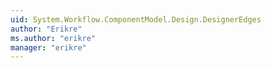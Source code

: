 ```yaml
---
uid: System.Workflow.ComponentModel.Design.DesignerEdges
author: "Erikre"
ms.author: "erikre"
manager: "erikre"
---
```

